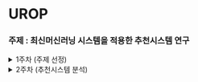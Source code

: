 # UROP

### 주제 : 최신머신러닝 시스템을 적용한 추천시스템 연구

<details>
<summary> 1주차 (주제 선정) </summary>
<div markdown="1">   

1. GNN(Graph Neural Network)
2. 메타러닝(Meta-Learning)
    - 거리 기반
    - 최적화 학습 방식
    - 모델 기반
3. LSTM


</div>
</details>

<details>
<summary> 2주차 (추천시스템 분석) </summary>
<div markdown="1">   

</div>
</details>

<!-- 
<details>
<summary>  </summary>
<div markdown="1">   

</div>
</details> -->
